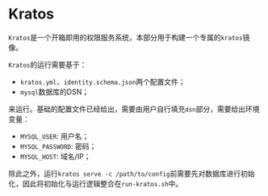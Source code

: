 # Kratos

`Kratos`是一个开箱即用的权限服务系统，本部分用于构建一个专属的`kratos`镜像。

`Kratos`的运行需要基于：
- `kratos.yml`、`identity.schema.json`两个配置文件；
- `mysql`数据库的DSN；

来运行。基础的配置文件已经给出，需要由用户自行填充`dsn`部分，需要给出环境变量：
 - `MYSQL_USER`:  用户名；
 - `MYSQL_PASSWORD`: 密码；
 - `MYSQL_HOST`: 域名/IP；

除此之外，运行`kratos serve -c /path/to/config`前需要先对数据库进行初始化，因此将初始化与运行逻辑整合在`run-kratos.sh`中。
